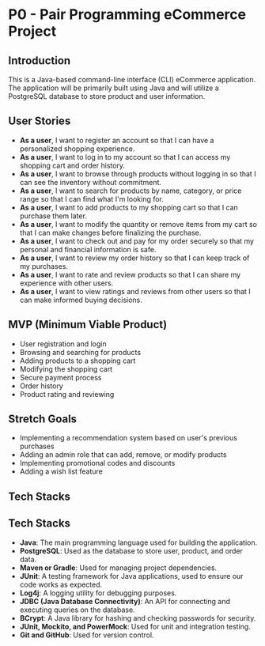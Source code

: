 # P0 - Pair Programming eCommerce Project

## Introduction

This is a Java-based command-line interface (CLI) eCommerce application. The application will be primarily built using Java and will utilize a PostgreSQL database to store product and user information.

## User Stories

- **As a user**, I want to register an account so that I can have a personalized shopping experience.
- **As a user**, I want to log in to my account so that I can access my shopping cart and order history.
- **As a user**, I want to browse through products without logging in so that I can see the inventory without commitment.
- **As a user**, I want to search for products by name, category, or price range so that I can find what I'm looking for.
- **As a user**, I want to add products to my shopping cart so that I can purchase them later.
- **As a user**, I want to modify the quantity or remove items from my cart so that I can make changes before finalizing the purchase.
- **As a user**, I want to check out and pay for my order securely so that my personal and financial information is safe.
- **As a user**, I want to review my order history so that I can keep track of my purchases.
- **As a user**, I want to rate and review products so that I can share my experience with other users.
- **As a user**, I want to view ratings and reviews from other users so that I can make informed buying decisions.


## MVP (Minimum Viable Product)

- User registration and login
- Browsing and searching for products
- Adding products to a shopping cart
- Modifying the shopping cart
- Secure payment process
- Order history
- Product rating and reviewing

## Stretch Goals

- Implementing a recommendation system based on user's previous purchases
- Adding an admin role that can add, remove, or modify products
- Implementing promotional codes and discounts
- Adding a wish list feature

## Tech Stacks

## Tech Stacks

- **Java**: The main programming language used for building the application.
- **PostgreSQL**: Used as the database to store user, product, and order data.
- **Maven or Gradle**: Used for managing project dependencies.
- **JUnit**: A testing framework for Java applications, used to ensure our code works as expected.
- **Log4j**: A logging utility for debugging purposes.
- **JDBC (Java Database Connectivity)**: An API for connecting and executing queries on the database.
- **BCrypt**: A Java library for hashing and checking passwords for security.
- **JUnit, Mockito, and PowerMock**: Used for unit and integration testing.
- **Git and GitHub**: Used for version control.
